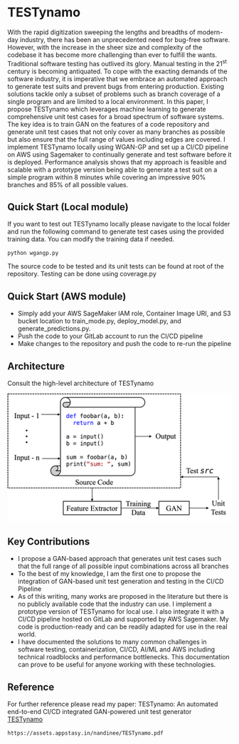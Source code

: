 # TESTynamo

With the rapid digitization sweeping the lengths and breadths of modern-day industry, there has been an unprecedented need for bug-free software. However, with the increase in the sheer size and complexity of the codebase it has become more challenging than ever to fulfill the wants. Traditional software testing has outlived its glory. Manual testing in the 21<sup>st</sup> century is becoming antiquated. To cope with the exacting demands of the software industry, it is imperative that we embrace an automated approach to generate test suits and prevent bugs from entering production. Existing solutions tackle only a subset of problems such as branch coverage of a single program and are limited to a local environment. In this paper, I propose TESTynamo which leverages machine learning to generate comprehensive unit test cases for a broad spectrum of software systems. The key idea is to train GAN on the features of a code repository and generate unit test cases that not only cover as many branches as possible but also ensure that the full range of values including edges are covered. I implement TESTynamo locally using WGAN-GP and set up a CI/CD pipeline on AWS using Sagemaker to continually generate and test software before it is deployed. Performance analysis shows that my approach is feasible and scalable with a prototype version being able to generate a test suit on a simple program within 8 minutes while covering an impressive 90\% branches and 85\% of all possible values.

## Quick Start (Local module)

If you want to test out TESTynamo locally please navigate to the local folder and run the following command to generate test cases using the provided training data. You can modify the training data if needed.

```
python wgangp.py
```

The source code to be tested and its unit tests can be found at root of the repository. Testing can be done using coverage.py

## Quick Start (AWS module)

- Simply add your AWS SageMaker IAM role, Container Image URI, and S3 bucket location to train_mode.py, deploy_model.py, and generate_predictions.py.
- Push the code to your GitLab account to run the CI/CD pipeline
- Make changes to the repository and push the code to re-run the pipeline

## Architecture

Consult the high-level architecture of TESTynamo

![alt text](./figures/system_architecture.png)

## Key Contributions

- I propose a GAN-based approach that generates unit test cases such that the full range of all possible input combinations across all branches
- To the best of my knowledge, I am the first one to propose the integration of GAN-based unit test generation and testing in the CI/CD Pipeline
- As of this writing, many works are proposed in the literature but there is no publicly available code that the industry can use. I implement a prototype version of TESTynamo for local use. I also integrate it with a CI/CD pipeline hosted on GitLab and supported by AWS Sagemaker. My code is production-ready and can be readily adapted for use in the real world.
- I have documented the solutions to many common challenges in software testing, containerization, CI/CD, AI/ML and AWS including technical roadblocks and performance bottlenecks. This documentation can prove to be useful for anyone working with these technologies.

## Reference

For further reference please read my paper:
TESTynamo: An automated end-to-end CI/CD integrated GAN-powered unit test generator
<br>
[TESTynamo](https://assets.appstasy.in/nandinee/TESTynamo.pdf)

```
https://assets.appstasy.in/nandinee/TESTynamo.pdf
```
